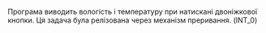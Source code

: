 Програма виводить вологість і температуру при натискані двоніжкової кнопки.
Ця задача була релізована через механізм преривання. (INT_0)
